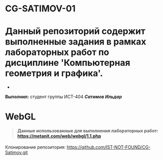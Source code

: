 # CG-SATIMOV-01

# Данный репозиторий содержит выполненные задания в рамках лабораторных работ по дисциплине 'Компьютерная геометрия и графика'.
-
**Выполнил:** студент группы ИСТ-404 ***Сатимов Ильдар***


# WebGL
>#### Данные использованные для выполнения лабораторных работ: https://metanit.com/web/webgl/1.1.php
>

Клонирование репозитория: https://github.com/IST-NOT-FOUND/CG-Satimov.git


